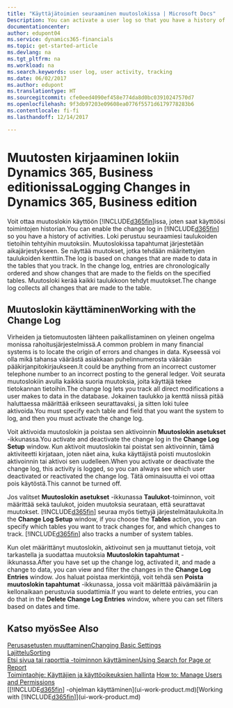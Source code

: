 ```yaml
---
title: "Käyttäjätoimien seuraaminen muutoslokissa | Microsoft Docs"
Description: You can activate a user log so that you have a history of any changes made to data in tracked tables.
documentationcenter: 
author: edupont04
ms.service: dynamics365-financials
ms.topic: get-started-article
ms.devlang: na
ms.tgt_pltfrm: na
ms.workload: na
ms.search.keywords: user log, user activity, tracking
ms.date: 06/02/2017
ms.author: edupont
ms.translationtype: HT
ms.sourcegitcommit: cfe0eed4090ef458e774da8d0bc03910247570d7
ms.openlocfilehash: 9f3db97203e09608ea0776f5571d6179778283b6
ms.contentlocale: fi-fi
ms.lasthandoff: 12/14/2017

---
```

# <a name="logging-changes-in-dynamics-365-business-edition"></a><span data-ttu-id="6b08e-102">Muutosten kirjaaminen lokiin Dynamics 365, Business editionissa</span><span class="sxs-lookup"><span data-stu-id="6b08e-102">Logging Changes in Dynamics 365, Business edition</span></span> 
<span data-ttu-id="6b08e-103">Voit ottaa muutoslokin käyttöön [!INCLUDE[d365fin](includes/d365fin_md.md)]issa, joten saat käyttöösi toimintojen historian.</span><span class="sxs-lookup"><span data-stu-id="6b08e-103">You can enable the change log in [!INCLUDE[d365fin](includes/d365fin_md.md)] so you have a history of activities.</span></span> <span data-ttu-id="6b08e-104">Loki perustuu seuraamiesi taulukoiden tietoihin tehtyihin muutoksiin. Muutoslokissa tapahtumat järjestetään aikajärjestykseen. Se näyttää muutokset, jotka tehdään määritettyjen taulukoiden kenttiin.</span><span class="sxs-lookup"><span data-stu-id="6b08e-104">The log is based on changes that are made to data in the tables that you track. In the change log, entries are chronologically ordered and show changes that are made to the fields on the specified tables.</span></span> <span data-ttu-id="6b08e-105">Muutosloki kerää kaikki taulukkoon tehdyt muutokset.</span><span class="sxs-lookup"><span data-stu-id="6b08e-105">The change log collects all changes that are made to the table.</span></span>  

## <a name="working-with-the-change-log"></a><span data-ttu-id="6b08e-106">Muutoslokin käyttäminen</span><span class="sxs-lookup"><span data-stu-id="6b08e-106">Working with the Change Log</span></span>
<span data-ttu-id="6b08e-107">Virheiden ja tietomuutosten lähteen paikallistaminen on yleinen ongelma monissa rahoitusjärjestelmissä.</span><span class="sxs-lookup"><span data-stu-id="6b08e-107">A common problem in many financial systems is to locate the origin of errors and changes in data.</span></span> <span data-ttu-id="6b08e-108">Kyseessä voi olla mikä tahansa väärästä asiakkaan puhelinnumerosta väärään pääkirjanpitokirjaukseen.</span><span class="sxs-lookup"><span data-stu-id="6b08e-108">It could be anything from an incorrect customer telephone number to an incorrect posting to the general ledger.</span></span> <span data-ttu-id="6b08e-109">Voit seurata muutoslokiin avulla kaikkia suoria muutoksia, joita käyttäjä tekee tietokannan tietoihin.</span><span class="sxs-lookup"><span data-stu-id="6b08e-109">The change log lets you track all direct modifications a user makes to data in the database.</span></span> <span data-ttu-id="6b08e-110">Jokainen taulukko ja kenttä niissä pitää haluttaessa määrittää erikseen seurattavaksi, ja sitten loki tulee aktivoida.</span><span class="sxs-lookup"><span data-stu-id="6b08e-110">You must specify each table and field that you want the system to log, and then you must activate the change log.</span></span>  

<span data-ttu-id="6b08e-111">Voit aktivoida muutoslokin ja poistaa sen aktivoinnin **Muutoslokin asetukset** -ikkunassa.</span><span class="sxs-lookup"><span data-stu-id="6b08e-111">You activate and deactivate the change log in the **Change Log Setup** window.</span></span> <span data-ttu-id="6b08e-112">Kun aktivoit muutoslokin tai poistat sen aktivoinnin, tämä aktiviteetti kirjataan, joten näet aina, kuka käyttäjistä poisti muutoslokin aktivoinnin tai aktivoi sen uudelleen.</span><span class="sxs-lookup"><span data-stu-id="6b08e-112">When you activate or deactivate the change log, this activity is logged, so you can always see which user deactivated or reactivated the change log.</span></span> <span data-ttu-id="6b08e-113">Tätä ominaisuutta ei voi ottaa pois käytöstä.</span><span class="sxs-lookup"><span data-stu-id="6b08e-113">This cannot be turned off.</span></span>  

<span data-ttu-id="6b08e-114">Jos valitset **Muutoslokin asetukset** -ikkunassa **Taulukot**-toiminnon, voit määrittää sekä taulukot, joiden muutoksia seurataan, että seurattavat muutokset. [!INCLUDE[d365fin](includes/d365fin_md.md)] seuraa myös tiettyjä järjestelmätaulukoita.</span><span class="sxs-lookup"><span data-stu-id="6b08e-114">In the **Change Log Setup** window, if you choose the **Tables** action, you can specify which tables you want to track changes for, and which changes to track. [!INCLUDE[d365fin](includes/d365fin_md.md)] also tracks a number of system tables.</span></span>

<span data-ttu-id="6b08e-115">Kun olet määrittänyt muutoslokin, aktivoinut sen ja muuttanut tietoja, voit tarkastella ja suodattaa muutoksia **Muutoslokin tapahtumat** -ikkunassa.</span><span class="sxs-lookup"><span data-stu-id="6b08e-115">After you have set up the change log, activated it, and made a change to data, you can view and filter the changes in the **Change Log Entries** window.</span></span> <span data-ttu-id="6b08e-116">Jos haluat poistaa merkintöjä, voit tehdä sen **Poista muutoslokin tapahtumat** -ikkunassa, jossa voit määrittää päivämääriin ja kellonaikaan perustuvia suodattimia.</span><span class="sxs-lookup"><span data-stu-id="6b08e-116">If you want to delete entries, you can do that in the **Delete Change Log Entries** window, where you can set filters based on dates and time.</span></span>  

## <a name="see-also"></a><span data-ttu-id="6b08e-117">Katso myös</span><span class="sxs-lookup"><span data-stu-id="6b08e-117">See Also</span></span>
[<span data-ttu-id="6b08e-118">Perusasetusten muuttaminen</span><span class="sxs-lookup"><span data-stu-id="6b08e-118">Changing Basic Settings</span></span>](ui-change-basic-settings.md)  
[<span data-ttu-id="6b08e-119">Lajittelu</span><span class="sxs-lookup"><span data-stu-id="6b08e-119">Sorting</span></span>](ui-sorting.md)  
[<span data-ttu-id="6b08e-120">Etsi sivua tai raporttia -toiminnon käyttäminen</span><span class="sxs-lookup"><span data-stu-id="6b08e-120">Using Search for Page or Report</span></span>](ui-search.md)  
<span data-ttu-id="6b08e-121">[Toimintaohje: Käyttäjien ja käyttöoikeuksien hallinta](ui-how-users-permissions.md)  </span><span class="sxs-lookup"><span data-stu-id="6b08e-121">[How to: Manage Users and Permissions](ui-how-users-permissions.md)  </span></span>  
<span data-ttu-id="6b08e-122">[[!INCLUDE[d365fin](includes/d365fin_md.md)] -ohjelman käyttäminen](ui-work-product.md)</span><span class="sxs-lookup"><span data-stu-id="6b08e-122">[Working with [!INCLUDE[d365fin](includes/d365fin_md.md)]](ui-work-product.md)</span></span>  

